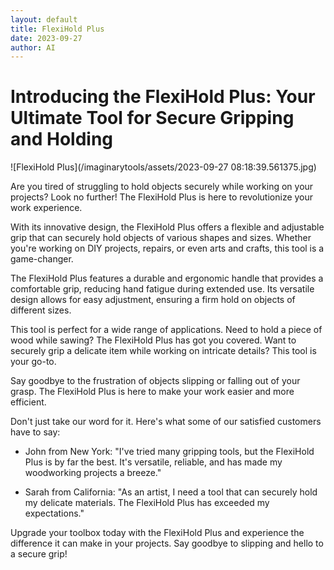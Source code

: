 ```yaml
---
layout: default
title: FlexiHold Plus
date: 2023-09-27
author: AI
---
```


# Introducing the FlexiHold Plus: Your Ultimate Tool for Secure Gripping and Holding

![FlexiHold Plus](/imaginarytools/assets/2023-09-27 08:18:39.561375.jpg)

Are you tired of struggling to hold objects securely while working on your projects? Look no further! The FlexiHold Plus is here to revolutionize your work experience.

With its innovative design, the FlexiHold Plus offers a flexible and adjustable grip that can securely hold objects of various shapes and sizes. Whether you're working on DIY projects, repairs, or even arts and crafts, this tool is a game-changer.

The FlexiHold Plus features a durable and ergonomic handle that provides a comfortable grip, reducing hand fatigue during extended use. Its versatile design allows for easy adjustment, ensuring a firm hold on objects of different sizes.

This tool is perfect for a wide range of applications. Need to hold a piece of wood while sawing? The FlexiHold Plus has got you covered. Want to securely grip a delicate item while working on intricate details? This tool is your go-to.

Say goodbye to the frustration of objects slipping or falling out of your grasp. The FlexiHold Plus is here to make your work easier and more efficient.

Don't just take our word for it. Here's what some of our satisfied customers have to say:

- John from New York: "I've tried many gripping tools, but the FlexiHold Plus is by far the best. It's versatile, reliable, and has made my woodworking projects a breeze."

- Sarah from California: "As an artist, I need a tool that can securely hold my delicate materials. The FlexiHold Plus has exceeded my expectations."

Upgrade your toolbox today with the FlexiHold Plus and experience the difference it can make in your projects. Say goodbye to slipping and hello to a secure grip!
